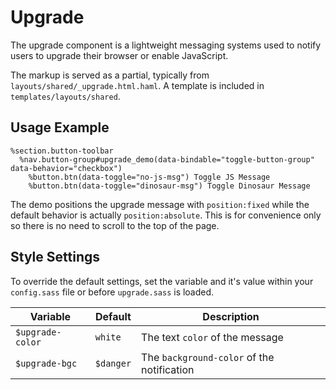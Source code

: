 
# Upgrade
The upgrade component is a lightweight messaging systems used to notify
users to upgrade their browser or enable JavaScript.

The markup is served as a partial, typically from
`layouts/shared/_upgrade.html.haml`. A template is included in
`templates/layouts/shared`.


## Usage Example

```~haml
%section.button-toolbar
  %nav.button-group#upgrade_demo(data-bindable="toggle-button-group" data-behavior="checkbox")
    %button.btn(data-toggle="no-js-msg") Toggle JS Message
    %button.btn(data-toggle="dinosaur-msg") Toggle Dinosaur Message
```

The demo positions the upgrade message with `position:fixed` while the
default behavior is actually `position:absolute`. This is for
convenience only so there is no need to scroll to the top of the page.


## Style Settings
To override the default settings, set the variable and it's value
within your `config.sass` file or before `upgrade.sass` is loaded.

Variable         | Default     | Description
---------------- | ----------- | -------------------------------------------
`$upgrade-color` | `white`     | The text `color` of the message
`$upgrade-bgc`   | `$danger`   | The `background-color` of the notification

